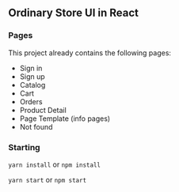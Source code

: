 ## Ordinary Store UI in React
### Pages
This project already contains the following pages:
 - Sign in
 - Sign up
 - Catalog
 - Cart
 - Orders
 - Product Detail
 - Page Template (info pages)
 - Not found

### Starting
`yarn install`
or 
`npm install`

`yarn start`
or
`npm start`